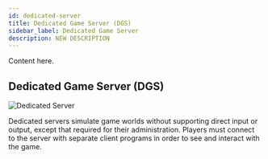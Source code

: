 ```yaml
---
id: dedicated-server
title: Dedicated Game Server (DGS)
sidebar_label: Dedicated Game Server
description: NEW DESCRIPTION
---
```


Content here.

## Dedicated Game Server (DGS)

![Dedicated Server](/img/ded_server.png)

Dedicated servers simulate game worlds without supporting direct input or output, except that required for their administration. Players must connect to the server with separate client programs in order to see and interact with the game.